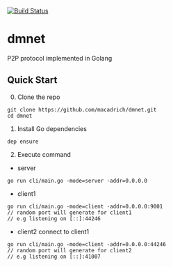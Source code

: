 [![Build Status](https://travis-ci.org/macadrich/dmnet.svg?branch=master)](https://travis-ci.org/macadrich/dmnet)
# dmnet
P2P protocol implemented in Golang

## Quick Start

0. Clone the repo

```
git clone https://github.com/macadrich/dmnet.git
cd dmnet
```

1. Install Go dependencies

```
dep ensure
```
2. Execute command

- server
```
go run cli/main.go -mode=server -addr=0.0.0.0
```

- client1
```
go run cli/main.go -mode=client -addr=0.0.0.0:9001
// random port will generate for client1
// e.g listening on [::]:44246
```

- client2 connect to client1
```
go run cli/main.go -mode=client -addr=0.0.0.0:44246
// random port will generate for client2
// e.g listening on [::]:41007
```